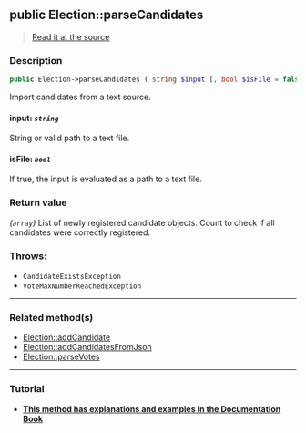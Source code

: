 ## public Election::parseCandidates

> [Read it at the source](https://github.com/julien-boudry/Condorcet/blob/master/src/ElectionProcess/CandidatesProcess.php#L276)

### Description    

```php
public Election->parseCandidates ( string $input [, bool $isFile = false] ): array
```

Import candidates from a text source.
    

#### **input:** *`string`*   
String or valid path to a text file.    


#### **isFile:** *`bool`*   
If true, the input is evaluated as a path to a text file.    


### Return value   

*(`array`)* List of newly registered candidate objects. Count to check if all candidates were correctly registered.



### Throws:   

* ```CandidateExistsException``` 
* ```VoteMaxNumberReachedException``` 

---------------------------------------

### Related method(s)      

* [Election::addCandidate](/Docs/api-reference/Election%20Class/Election--addCandidate.md)    
* [Election::addCandidatesFromJson](/Docs/api-reference/Election%20Class/Election--addCandidatesFromJson.md)    
* [Election::parseVotes](/Docs/api-reference/Election%20Class/Election--parseVotes.md)    

---------------------------------------

### Tutorial

* **[This method has explanations and examples in the Documentation Book](https://www.condorcet.io/3.AsPhpLibrary/4.Candidates)**    
